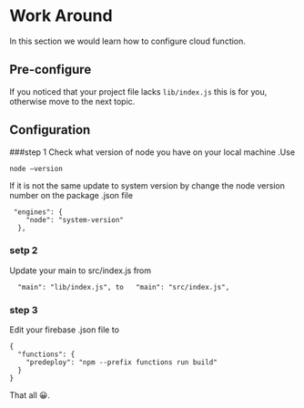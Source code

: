 # Work Around
In this section we would learn how to configure cloud function.


## Pre-configure

If you noticed that your project file lacks `lib/index.js` this is for you, otherwise move to the next topic.


## Configuration

###step 1 
 Check what version of node you have on your local machine .Use


```
node —version
```
If it is not the same update to  system version by change the node version number on the package .json file

```
 "engines": {
    "node": "system-version"
  },
```

### setp 2

Update your main to src/index.js from 

```
  "main": "lib/index.js", to   "main": "src/index.js",

```

### step 3
Edit  your firebase .json file to 

```
{
  "functions": {
    "predeploy": "npm --prefix functions run build"
  }
}
```
 That all 😀.
